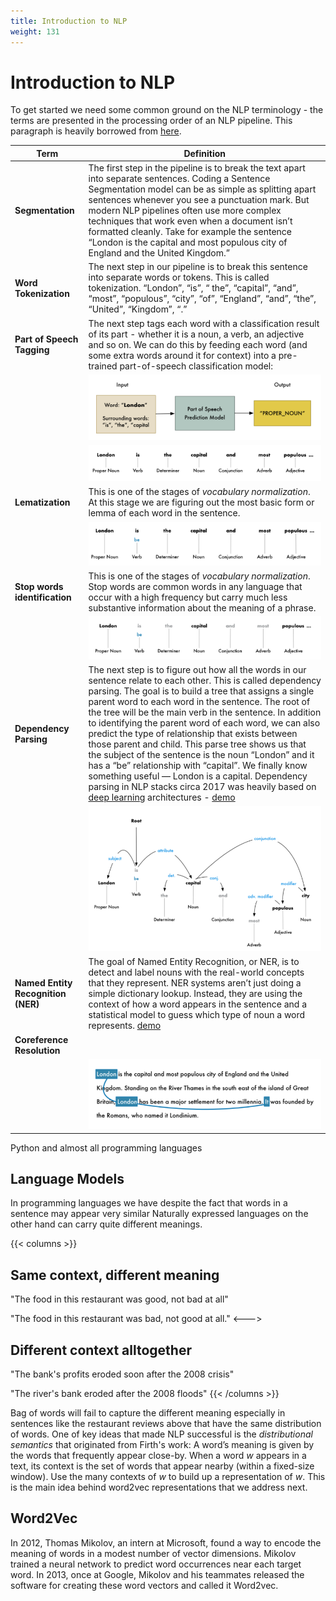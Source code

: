 ```yaml
---
title: Introduction to NLP
weight: 131
---
```


# Introduction to NLP

To get started we need some common ground on the NLP terminology - the terms are presented in the processing order of an NLP pipeline. This paragraph is heavily borrowed from [here](https://medium.com/@ageitgey/natural-language-processing-is-fun-9a0bff37854e).

| Term | Definition |
| --- | --- |
| **Segmentation** | The first step in the pipeline is to break the text apart into separate sentences. Coding a Sentence Segmentation model can be as simple as splitting apart sentences whenever you see a punctuation mark. But modern NLP pipelines often use more complex techniques that work even when a document isn’t formatted cleanly. Take for example the sentence “London is the capital and most populous city of England and the United Kingdom.” |
| **Word Tokenization** | The next step in our pipeline is to break this sentence into separate words or tokens. This is called tokenization. “London”, “is”, “ the”, “capital”, “and”, “most”, “populous”, “city”, “of”, “England”, “and”, “the”, “United”, “Kingdom”, “.” |
| **Part of Speech Tagging** | The next step tags each word with a classification result of its part - whether it is a noun, a verb, an adjective and so on. We can do this by feeding each word (and some extra words around it for context) into a pre-trained part-of-speech classification model:|
| | ![pos-classification](images/pos-classification.png#center) |
| | ![pos-example](images/pos-example.png#center) | 
| **Lematization** | This is one of the stages of _vocabulary normalization_.  At this stage we are figuring out the most basic form or lemma of each word in the sentence. |
| | ![lemmatization](images/lemmatization.png#center) |
| **Stop words identification** | This is one of the stages of _vocabulary normalization_.  Stop words are common words in any language that occur with a high frequency but carry much less substantive information about the meaning of a phrase. |
| | ![stop-words](images/stop-words.png#center) |
| **Dependency Parsing** | The next step is to figure out how all the words in our sentence relate to each other. This is called dependency parsing. The goal is to build a tree that assigns a single parent word to each word in the sentence. The root of the tree will be the main verb in the sentence. In addition to identifying the parent word of each word, we can also predict the type of relationship that exists between those parent and child. This parse tree shows us that the subject of the sentence is the noun “London” and it has a “be” relationship with “capital”. We finally know something useful — London is a capital. Dependency parsing in NLP stacks circa 2017 was heavily based on [deep learning](https://ai.googleblog.com/2017/03/an-upgrade-to-syntaxnet-new-models-and.html) architectures - [demo](https://explosion.ai/demos/displacy?text=the%20students%20of%20CS-GY-6613%20are%20having%20a%20difficult%20time%20with%20professor%20Pantelis&model=en_core_web_sm&cpu=1&cph=1) |
| | ![dependency-parsing](images/dependency-parsing.png#center) |
| **Named Entity Recognition (NER)** | The goal of Named Entity Recognition, or NER, is to detect and label nouns with the real-world concepts that they represent. NER systems aren’t just doing a simple dictionary lookup. Instead, they are using the context of how a word appears in the sentence and a statistical model to guess which type of noun a word represents. [demo](https://explosion.ai/demos/displacy-ent?text=A%20rapid%20increase%20in%20virtual%20visits%20during%20the%202019%20coronavirus%20disease%20(COVID-19)%20pandemic%20could%20transform%20the%20way%20physicians%20provide%20care%20in%20the%20United%20States%20going%20forward%2C%20according%20to%20a%20new%20study%20led%20by%20researchers%20from%20NYU%20Grossman%20School%20of%20Medicine.%0A%0A%E2%80%9CThe%20pandemic%20created%20an%20urgent%20need%20to%20divert%20patients%20from%20inpatient%20care%20and%20prevent%20the%20flooding%20of%20our%20emergency%20rooms%20beyond%20capacity%2C%E2%80%9D%20says%20Devin%20Mann%2C%20MD%2C%20associate%20professor%20in%20the%20Departments%20of%20Population%20Health%20and%20Medicine%2C%20senior%20director%20for%20informatics%20innovation%20and%20the%20information%20technology%20team%20at%20NYU%20Langone%2C%20and%20the%20study%E2%80%99s%20lead%20author.%20%E2%80%9CThrough%20telemedicine%2C%20we%20pushed%20the%20front%20lines%20to%20locations%20far%20from%20our%20hospitals%20and%20doctor%E2%80%99s%20offices.%20And%20because%20NYU%20%0ALangone%20invested%20early%20in%20this%20technology%2C%20we%20quickly%20leveraged%20it%20to%20help%20hundreds%20of%20thousands%20of%20patients.%E2%80%9D&model=en_core_web_sm&ents=person%2Corg%2Cgpe%2Cloc%2Cproduct%2Cnorp%2Cdate%2Cper%2Cmisc)|
| **Coreference Resolution** |  |
| | ![coreference-resolution](images/coreference-resolution.png#center) |


Python and almost all programming languages 

## Language Models

In programming languages we have 
despite the fact that words in a sentence may appear very similar
Naturally expressed languages on the other hand can carry quite different meanings.  

{{< columns >}} 
## Same context, different meaning
"The food in this restaurant was good, not bad at all"

"The food in this restaurant was bad, not good at all."
<---> 

## Different context alltogether 
"The bank's profits eroded soon after the 2008 crisis"

"The river's bank eroded after the 2008 floods"
{{< /columns >}}

Bag of words will fail to capture the different meaning especially in sentences like the restaurant reviews above that have the same distribution of words. One of key ideas that made NLP successful is the _distributional semantics_ that originated from Firth's work: A word’s meaning is given by the words that frequently appear close-by. When a word $w$ appears in a text, its context is the set of words that appear nearby (within a fixed-size window). Use the many contexts of $w$ to build up a representation of $w$. This is the main idea behind word2vec representations that we address next. 

## Word2Vec

In 2012, Thomas Mikolov, an intern at Microsoft, found a way to encode the meaning of words in a modest number of vector dimensions. Mikolov trained a neural network to predict word occurrences near each target word. In 2013, once at Google, Mikolov and his teammates released the software for creating these word vectors and called it Word2vec.


